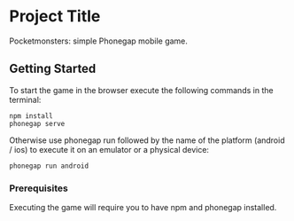 # Project Title

Pocketmonsters: simple Phonegap mobile game. 

## Getting Started
To start the game in the browser execute the following commands in the terminal:
```
npm install
phonegap serve
```
Otherwise use phonegap run followed by the name of the platform (android / ios) to execute it on an emulator or a physical device:
```
phonegap run android
```

### Prerequisites

Executing the game will require you to have npm and phonegap installed. 
